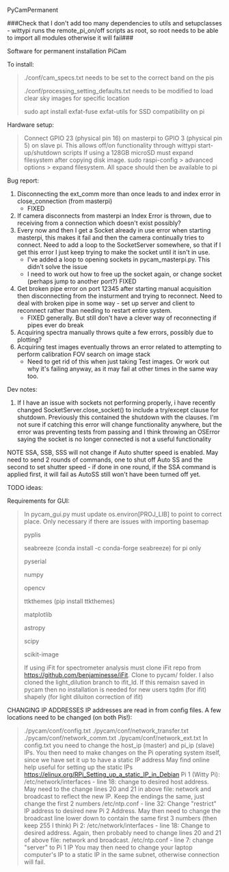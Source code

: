 PyCamPermanent

###Check that I don't add too many dependencies to utils and setupclasses - wittypi runs the remote_pi_on/off scripts as root, so root needs to be able to import all modules otherwise it will fail###

Software for permanent installation PiCam

To install:
> ./conf/cam_specs.txt needs to be set to the correct band on the pis
>
> ./conf/processing_setting_defaults.txt needs to be modified to load clear sky images for specific location
> 
> sudo apt install exfat-fuse exfat-utils for SSD compatibility on pi

Hardware setup:
> Connect GPIO 23 (physical pin 16) on masterpi to GPIO 3 (physical pin 5) on slave pi. This allows off/on functionality through wittypi start-up/shutdown scripts
> If using a 128GB microSD must expand filesystem after copying disk image. sudo raspi-config > advanced options > expand filesystem. All space should then be available to pi

Bug report:
1. Disconnecting the ext_comm more than once leads to and index error in close_connection (from masterpi)
   - FIXED
2. If camera disconnects from masterpi an Index Error is thrown, due to receiving from a connection which doesn't exist possibly?
3. Every now and then I get a Socket already in use error when starting masterpi, this makes it fail and then the camera continually tries to
connect. Need to add a loop to the SocketServer somewhere, so that if I get this error I just keep trying to make the socket until it isn't in use. 
   - I've added a loop to opening sockets in pycam_masterpi.py. This didn't solve the issue
   - I need to work out how to free up the socket again, or change socket (perhaps jump to another port?) FIXED 
4. Get broken pipe error on port 12345 after starting manual acquisition then disconnecting from the insturment and trying to reconnect.
Need to deal with broken pipe in some way - set up server and client to reconnect rather than needing to restart entire system.
   - FIXED generally. But still don't have a clever way of reconnecting if pipes ever do break
5. Acquiring spectra manually throws quite a few errors, possibly due to plotting? 
6. Acquiring test images eventually throws an error related to attempting to perform calibration FOV search on image stack
   - Need to get rid of this when just taking Test images. Or work out why it's failing anyway, as it may fail at other
   times in the same way too.

Dev notes:
1. If I have an issue with sockets not performing properly, i have recently changed SocketServer.close_socket() to include a 
try/except clause for shutdown. Previously this contained the shutdown with the clauses. I'm not sure if catching this error
will change functionality anywhere, but the error was preventing tests from passing and I think throwing an OSError saying the
socket is no longer connected is not a useful functionality

NOTE SSA, SSB, SSS will not change if Auto shutter speed is enabled. May need to send 2 rounds of commands, one to shut 
off Auto SS and the second to set shutter speed - if done in one round, if the SSA command is applied first, it will 
fail as AutoSS still won't have been turned off yet.

TODO ideas:



Requirements for GUI:
> In pycam_gui.py must update os.environ[PROJ_LIB] to point to correct place. Only necessary if there are issues with importing basemap
>
> pyplis
>
> seabreeze (conda install -c conda-forge seabreeze) for pi only
>
> pyserial
>
> numpy
>
> opencv
>
> ttkthemes (pip install ttkthemes)
>
> matplotlib 
>
> astropy
>
> scipy
>
> scikit-image
> 
> If using iFit for spectrometer analysis must clone iFit repo from https://github.com/benjaminesse/iFit. 
> Clone to pycam/ folder. I also cloned the light_dilution branch to ifit_ld. If this remaisn saved in pycam then no installation is needed for new users 
> tqdm (for ifit)
> shapely (for light diluiton correction of ifit)



CHANGING IP ADDRESSES
IP addresses are read in from config files. A few locations need to be changed (on both Pis!):
> ./pycam/conf/config.txt
> ./pycam/conf/network_transfer.txt
> ./pycam/conf/network_comm.txt
> ./pycam/conf/network_ext.txt
In config.txt you need to change the host_ip (master) and pi_ip (slave) IPs.
You then need to make changes on the Pi operating system itself, since we have set it up to have a static IP address
May find online help useful for setting up the static IPs https://elinux.org/RPi_Setting_up_a_static_IP_in_Debian
Pi 1 (Witty Pi):
> /etc/network/interfaces - line 18: change to desired host address.
> May need to the change lines 20 and 21 in above file: network and broadcast to reflect the new IP. Keep the endings the same, just change the first 2 numbers
> /etc/ntp.conf - line 32: Change "restrict" IP address to desired new Pi 2 Address. 
> May then need to change the broadcast line lower down to contain the same first 3 numbers (then keep 255 I think)
Pi 2:
> /etc/network/interfaces - line 18: Change to desired address. 
> Again, then probably need to change lines 20 and 21 of above file: network and broadcast.
> /etc/ntp.conf - line 7: change "server" to Pi 1 IP
You may then need to change your laptop computer's IP to a static IP in the same subnet, otherwise connection will fail.